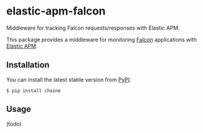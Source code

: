 # elastic-apm-falcon
Middleware for tracking Falcon requests/responses with Elastic APM.

This package provides a middleware for monitoring [Falcon](https://falconframework.org/)
applications with [Elastic APM](https://www.elastic.co/apm/).

## Installation
You can install the latest stable version from
[PyPI](https://pypi.org/project/elastic-apm-falcon/):

```
$ pip install chaine
```

## Usage
(todo)
